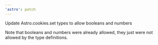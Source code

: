 ```yaml
---
'astro': patch
---
```


Update Astro.cookies.set types to allow booleans and numbers

Note that booleans and numbers were already allowed, they just were not allowed by the type definitions.
